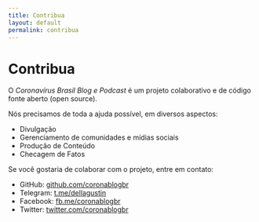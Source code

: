 ```yaml
---
title: Contribua
layout: default
permalink: contribua
---
```


# Contribua

O _Coronavírus Brasil Blog e Podcast_ é um projeto colaborativo e de código fonte aberto (open source).

Nós precisamos de toda a ajuda possível, em diversos aspectos:
* Divulgação
* Gerenciamento de comunidades e mídias sociais
* Produção de Conteúdo
* Checagem de Fatos

Se você gostaria de colaborar com o projeto, entre em contato:
* GitHub: [github.com/coronablogbr](https://github.com/coronablogbr)
* Telegram: [t.me/dellagustin](https://t.me/dellagustin)
* Facebook: [fb.me/coronablogbr](https://fb.me/coronablogbr)
* Twitter: [twitter.com/coronablogbr](https://twitter.com/coronablogbr)
